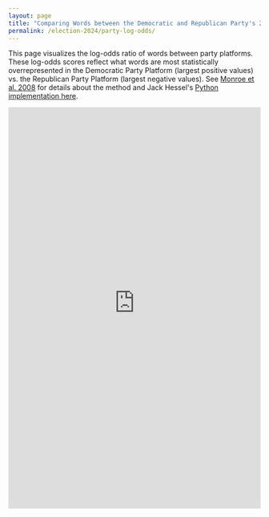 ```yaml
---
layout: page
title: "Comparing Words between the Democratic and Republican Party's 2024 National Platforms"
permalink: /election-2024/party-log-odds/
---
```


This page visualizes the log-odds ratio of words between party platforms. These log-odds scores reflect what words are most statistically overrepresented in the Democratic Party Platform (largest positive values) vs. the Republican Party Platform (largest negative values). See [Monroe et al. 2008](https://www.cambridge.org/core/journals/political-analysis/article/fightin-words-lexical-feature-selection-and-evaluation-for-identifying-the-content-of-political-conflict/81B3703230D21620B81EB6E2266C7A66) for details about the method and Jack Hessel's [Python implementation here](https://github.com/jmhessel/FightingWords).


<iframe
  src="https://juliamendelsohn-streamlit-app-compare-platform-log-odds-hp0wj9.streamlit.app/?embed=true"
  height="800"
  style="width:100%;border:none;"
></iframe>